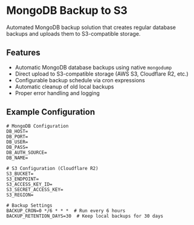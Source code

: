 # MongoDB Backup to S3

Automated MongoDB backup solution that creates regular database backups and uploads them to S3-compatible storage.

## Features

- Automatic MongoDB database backups using native `mongodump`
- Direct upload to S3-compatible storage (AWS S3, Cloudflare R2, etc.)
- Configurable backup schedule via cron expressions
- Automatic cleanup of old local backups
- Proper error handling and logging



## Example Configuration

```env
# MongoDB Configuration
DB_HOST=
DB_PORT=
DB_USER=
DB_PASS=
DB_AUTH_SOURCE=
DB_NAME=

# S3 Configuration (Cloudflare R2)
S3_BUCKET=
S3_ENDPOINT=
S3_ACCESS_KEY_ID=
S3_SECRET_ACCESS_KEY=
S3_REGION=

# Backup Settings
BACKUP_CRON=0 */6 * * *  # Run every 6 hours
BACKUP_RETENTION_DAYS=30  # Keep local backups for 30 days
```

